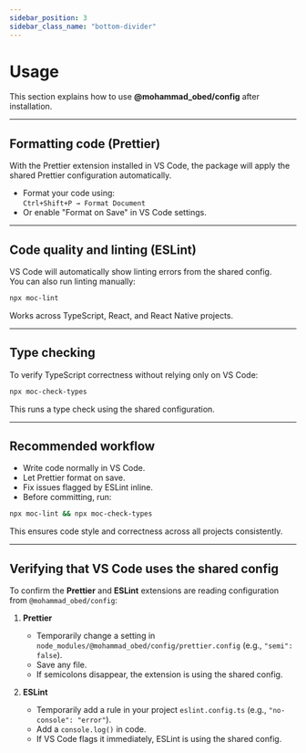 ```yaml
---
sidebar_position: 3
sidebar_class_name: "bottom-divider"
---
```


# Usage

This section explains how to use **@mohammad_obed/config** after installation.

---

## Formatting code (Prettier)

With the Prettier extension installed in VS Code, the package will apply the shared Prettier configuration automatically.

- Format your code using:  
  `Ctrl+Shift+P → Format Document`
- Or enable "Format on Save" in VS Code settings.

---

## Code quality and linting (ESLint)

VS Code will automatically show linting errors from the shared config.  
You can also run linting manually:

```bash
npx moc-lint
```

Works across TypeScript, React, and React Native projects.

---

## Type checking

To verify TypeScript correctness without relying only on VS Code:

```bash
npx moc-check-types
```

This runs a type check using the shared configuration.

---

## Recommended workflow

- Write code normally in VS Code.
- Let Prettier format on save.
- Fix issues flagged by ESLint inline.
- Before committing, run:

```bash
npx moc-lint && npx moc-check-types
```

This ensures code style and correctness across all projects consistently.

---

## Verifying that VS Code uses the shared config

To confirm the **Prettier** and **ESLint** extensions are reading configuration from `@mohammad_obed/config`:

1. **Prettier**
   - Temporarily change a setting in `node_modules/@mohammad_obed/config/prettier.config` (e.g., `"semi": false`).
   - Save any file.
   - If semicolons disappear, the extension is using the shared config.

2. **ESLint**
   - Temporarily add a rule in your project `eslint.config.ts` (e.g., `"no-console": "error"`).
   - Add a `console.log()` in code.
   - If VS Code flags it immediately, ESLint is using the shared config.
